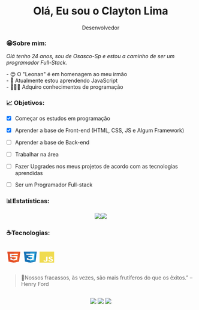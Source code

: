 <div align="center"> <h1> Olá, Eu sou o Clayton Lima </h1>
<p> Desenvolvedor </p></div>
 
 ### 😁Sobre mim:
  *Olá tenho 24 anos, sou de Osasco-Sp e estou a caminho de ser um programador Full-Stack.*
  
  <p>
  - 😊 O "Leonan" é em homenagem ao meu irmão<br>
  - 🤨 Atualmente estou aprendendo JavaScript<br>
  - 👨🏾‍💻 Adquiro conhecimentos de programação </p>
 
 ### 📈 Objetivos:
 - [x] Começar os estudos em programação
 - [x] Aprender a base de Front-end (HTML, CSS, JS e Algum Framework)
 - [ ] Aprender a base de Back-end
 - [ ] Trabalhar na área
 - [ ] Fazer Upgrades nos meus projetos de acordo com as tecnologias aprendidas
 - [ ] Ser um Programador Full-stack
 
 
 ### 📊Estatísticas:
<div align="center">
 <img height="150em" src="https://github-readme-stats.vercel.app/api?username=ClaytonLeonan&show_icons=true&theme=tokyonight&include_all_commits=true&count_private=true"/><img height="150em" src="https://github-readme-stats.vercel.app/api/top-langs/?username=ClaytonLeonan&layout=compact&langs_count=7&theme=tokyonight"/>
</div>
  
 ### ☕Tecnologias:
<div style="display: inline_block" ><br>
  <img align="center" alt="HTML5" height="30" width="40" src="https://raw.githubusercontent.com/devicons/devicon/master/icons/html5/html5-original.svg">
  <img align="center" alt="CSS" height="30" width="40" src="https://raw.githubusercontent.com/devicons/devicon/master/icons/css3/css3-original.svg">
  <img align="center" alt="Js" height="30" width="40" src="https://raw.githubusercontent.com/devicons/devicon/master/icons/javascript/javascript-plain.svg">
 </div><br>
  
  > 🧠Nossos fracassos, às vezes, são mais frutíferos do que os êxitos.” – Henry Ford
##
  
  
  
<div align="center">
  <a href="https://www.instagram.com/eaemaick/" target="_blank"><img src="https://img.shields.io/badge/-Instagram-%23E4405F?style=for-the-badge&logo=instagram&logoColor=white" target="_blank"></a>
  <a href = "mailto:clayton.leonan@gmail.com"><img src="https://img.shields.io/badge/-Gmail-%23333?style=for-the-badge&logo=gmail&logoColor=white" target="_blank"></a>
  <a href="https://www.linkedin.com/in/clayton-lima-2a1a0b222/" target="_blank"><img src="https://img.shields.io/badge/-LinkedIn-%230077B5?style=for-the-badge&logo=linkedin&logoColor=white" target="_blank"></a> 
</div>
